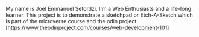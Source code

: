 My name is Joel Emmanuel Setordzi. I'm a Web Enthusiasts and
a life-long learner.
This project is to demonstrate a sketchpad or Etch-A-Sketch which
is part of the microverse course and the odin project
[https://www.theodinproject.com/courses/web-development-101]